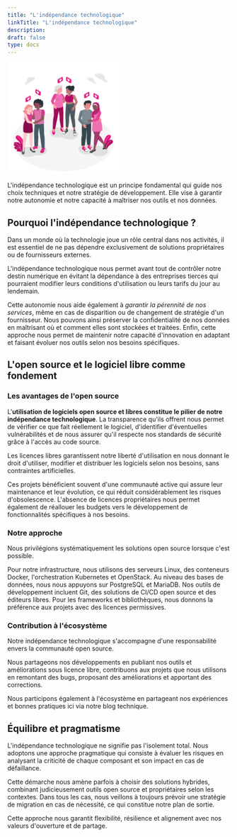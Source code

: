```yaml
---
title: "L'indépendance technologique"
linkTitle: "L'indépendance technologique"
description:
draft: false
type: docs
---
```


<img src="./cdc-illustration-independance-technologique.png" alt="Éco-conception" style="width: 50%;">

L'indépendance technologique est un principe fondamental qui guide nos choix techniques et notre stratégie de développement. Elle vise à garantir notre autonomie et notre capacité à maîtriser nos outils et nos données.

## Pourquoi l'indépendance technologique ?

Dans un monde où la technologie joue un rôle central dans nos activités, il est essentiel de ne pas dépendre exclusivement de solutions propriétaires ou de fournisseurs externes.

L'indépendance technologique nous permet avant tout de contrôler notre destin numérique en évitant la dépendance à des entreprises tierces qui pourraient modifier leurs conditions d'utilisation ou leurs tarifs du jour au lendemain.

Cette autonomie nous aide également à *garantir la pérennité de nos services*, même en cas de disparition ou de changement de stratégie d'un fournisseur. Nous pouvons ainsi préserver la confidentialité de nos données en maîtrisant où et comment elles sont stockées et traitées. Enfin, cette approche nous permet de maintenir notre capacité d'innovation en adaptant et faisant évoluer nos outils selon nos besoins spécifiques.

## L'open source et le logiciel libre comme fondement

### Les avantages de l'open source

L'**utilisation de logiciels open source et libres constitue le pilier de notre indépendance technologique**. La transparence qu'ils offrent nous permet de vérifier ce que fait réellement le logiciel, d'identifier d'éventuelles vulnérabilités et de nous assurer qu'il respecte nos standards de sécurité grâce à l'accès au code source.

Les licences libres garantissent notre liberté d'utilisation en nous donnant le droit d'utiliser, modifier et distribuer les logiciels selon nos besoins, sans contraintes artificielles.

Ces projets bénéficient souvent d'une communauté active qui assure leur maintenance et leur évolution, ce qui réduit considérablement les risques d'obsolescence. L'absence de licences propriétaires nous permet également de réallouer les budgets vers le développement de fonctionnalités spécifiques à nos besoins.

### Notre approche

Nous privilégions systématiquement les solutions open source lorsque c'est possible.

Pour notre infrastructure, nous utilisons des serveurs Linux, des conteneurs Docker, l'orchestration Kubernetes et OpenStack. Au niveau des bases de données, nous nous appuyons sur PostgreSQL et MariaDB. Nos outils de développement incluent Git, des solutions de CI/CD open source et des éditeurs libres. Pour les frameworks et bibliothèques, nous donnons la préférence aux projets avec des licences permissives.

### Contribution à l'écosystème

Notre indépendance technologique s'accompagne d'une responsabilité envers la communauté open source.

Nous partageons nos développements en publiant nos outils et améliorations sous licence libre, contribuons aux projets que nous utilisons en remontant des bugs, proposant des améliorations et apportant des corrections.

Nous participons également à l'écosystème en partageant nos expériences et bonnes pratiques ici via notre blog technique.

## Équilibre et pragmatisme

L'indépendance technologique ne signifie pas l'isolement total. Nous adoptons une approche pragmatique qui consiste à évaluer les risques en analysant la criticité de chaque composant et son impact en cas de défaillance.

Cette démarche nous amène parfois à choisir des solutions hybrides, combinant judicieusement outils open source et propriétaires selon les contextes. Dans tous les cas, nous veillons à toujours prévoir une stratégie de migration en cas de nécessité, ce qui constitue notre plan de sortie.

Cette approche nous garantit flexibilité, résilience et alignement avec nos valeurs d'ouverture et de partage.
